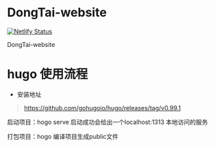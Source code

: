 # DongTai-website

[![Netlify Status](https://api.netlify.com/api/v1/badges/7c893944-b841-4547-8340-ce593a43b9a3/deploy-status)](https://app.netlify.com/sites/dongtai-io/deploys)

DongTai-website

# hugo 使用流程

-   安装地址

> https://github.com/gohugoio/hugo/releases/tag/v0.99.1

启动项目：hogo serve  启动成功会给出一个localhost:1313 本地访问的服务

打包项目：hogo  编译项目生成public文件
